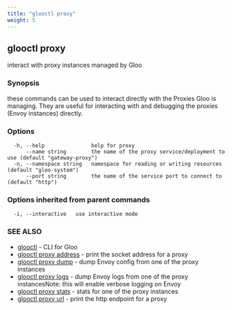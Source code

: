 ```yaml
---
title: "glooctl proxy"
weight: 5
---
```

## glooctl proxy

interact with proxy instances managed by Gloo

### Synopsis

these commands can be used to interact directly with the Proxies Gloo is managing. They are useful for interacting with and debugging the proxies (Envoy instances) directly.

### Options

```
  -h, --help               help for proxy
      --name string        the name of the proxy service/deployment to use (default "gateway-proxy")
  -n, --namespace string   namespace for reading or writing resources (default "gloo-system")
      --port string        the name of the service port to connect to (default "http")
```

### Options inherited from parent commands

```
  -i, --interactive   use interactive mode
```

### SEE ALSO

* [glooctl](../glooctl)	 - CLI for Gloo
* [glooctl proxy address](../glooctl_proxy_address)	 - print the socket address for a proxy
* [glooctl proxy dump](../glooctl_proxy_dump)	 - dump Envoy config from one of the proxy instances
* [glooctl proxy logs](../glooctl_proxy_logs)	 - dump Envoy logs from one of the proxy instancesNote: this will enable verbose logging on Envoy
* [glooctl proxy stats](../glooctl_proxy_stats)	 - stats for one of the proxy instances
* [glooctl proxy url](../glooctl_proxy_url)	 - print the http endpoint for a proxy

